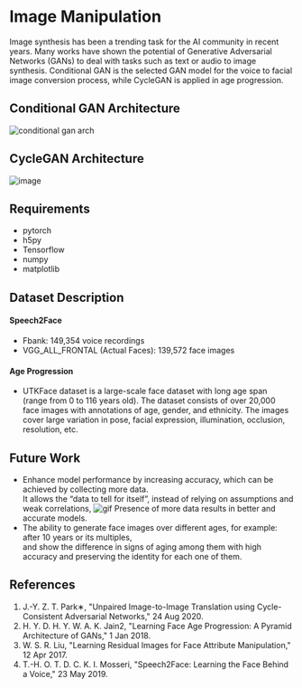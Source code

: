 # Image Manipulation
Image synthesis has been a trending task for the AI community in recent years.
Many works have shown the potential of Generative Adversarial Networks (GANs) 
to deal with tasks such as text or audio to image synthesis.
Conditional GAN is the selected GAN model for the voice to facial image conversion process, while CycleGAN is applied in age progression. 

## Conditional GAN Architecture
![conditional gan arch](https://user-images.githubusercontent.com/53131422/132605384-870fd71a-13c3-4cc6-91cb-308ad54884c5.jpg)

## CycleGAN Architecture
![image](https://user-images.githubusercontent.com/53131422/132605405-6b64e02d-a764-4e75-82fa-011650bc869c.png)

## Requirements
* pytorch
* h5py
* Tensorflow
* numpy
* matplotlib

## Dataset Description
#### Speech2Face
* Fbank: 149,354 voice recordings
* VGG_ALL_FRONTAL (Actual Faces): 139,572 face images
#### Age Progression
* UTKFace dataset is a large-scale face dataset with long age span (range from 0 to 116 years old).
The dataset consists of over 20,000 face images with annotations of age, gender, and ethnicity.
The images cover large variation in pose, facial expression, illumination, occlusion, resolution,
etc.
## Future Work
* Enhance model performance by increasing accuracy, which can be achieved by collecting more data.  
It allows the “data to tell for itself”, instead of relying on assumptions and weak correlations,                                       ![gif](https://user-images.githubusercontent.com/53131422/132791338-763e0d61-1494-4292-bc31-8757e9a29199.gif)
Presence of more data results in better and accurate models.                                                            
* The ability to generate face images over different ages, for example: after 10 years or its multiples,  
and show the difference in signs of aging among them with high accuracy and preserving the identity for each one of them.  
                                                                      
## References
1. J.-Y. Z. T. Park∗, "Unpaired Image-to-Image Translation using Cycle-Consistent Adversarial Networks," 24 Aug 2020. 
2. H. Y. D. H. Y. W. A. K. Jain2, "Learning Face Age Progression: A Pyramid Architecture of GANs," 1 Jan 2018. 
3. W. S. R. Liu, "Learning Residual Images for Face Attribute Manipulation," 12 Apr 2017. 
4. T.-H. O. T. D. C. K. I. Mosseri, "Speech2Face: Learning the Face Behind a Voice," 23 May 2019. 
